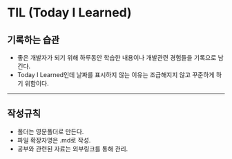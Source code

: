 # TIL (Today I Learned)
  ## 기록하는 습관
  
* 좋은 개발자가 되기 위해 하루동안 학습한 내용이나 개발관련 경험들을 기록으로 남긴다.
* Today I Learned인데 날짜를 표시하지 않는 이유는 조급해지지 않고 꾸준하게 하기 위함이다.
<hr>
<h2> 작성규칙 </h2>

* 폴더는 영문폴더로 만든다.
* 파일 확장자명은 .md로 작성.
* 공부와 관련된 자료는 외부링크를 통해 관리.

